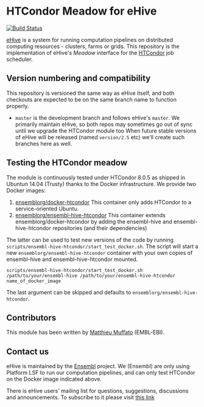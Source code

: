 
HTCondor Meadow for eHive
=========================

[![Build Status](https://travis-ci.org/Ensembl/ensembl-hive-htcondor.svg?branch=master)](https://travis-ci.org/Ensembl/ensembl-hive-htcondor)

[eHive](https://github.com/Ensembl/ensembl-hive) is a system for running computation pipelines on distributed computing resources - clusters, farms or grids.
This repository is the implementation of eHive's _Meadow_ interface for the [HTCondor](https://research.cs.wisc.edu/htcondor/) job scheduler.


Version numbering and compatibility
-----------------------------------

This repository is versioned the same way as eHive itself, and both
checkouts are expected to be on the same branch name to function properly.
* `master` is the development branch and follows eHive's `master`. We
  primarily maintain eHive, so both repos may sometimes go out of sync
  until we upgrade the HTCondor module too
When future stable versions of eHive will be released (named `version/2.5`
etc) we'll create such branches here as well.


Testing the HTCondor meadow
---------------------------

The module is continuously tested under HTCondor 8.0.5 as shipped in
Ubuntun 14.04 (Trusty) thanks to the Docker infrastructure.
We provide two Docker images:

1. [ensemblorg/docker-htcondor](https://hub.docker.com/r/ensemblorg/docker-htcondor/)
   This container only adds HTCondor to a service-oriented Ubuntu.
2. [ensemblorg/ensembl-hive-htcondor](https://hub.docker.com/r/ensemblorg/ensembl-hive-htcondor/)
   This container extends ensemblorg/docker-htcondor by adding the
   ensembl-hive and ensembl-hive-htcondor repositories (and their
   dependencies)

The latter can be used to test new versions of the code by running
``scripts/ensembl-hive-htcondor/start_test_docker.sh``. The script
will start a new ``ensemblorg/ensembl-hive-htcondor`` container with
your own copies of ensembl-hive and ensembl-hive-htcondor mounted.

```
scripts/ensembl-hive-htcondor/start_test_docker.sh /path/to/your/ensembl-hive /path/to/your/ensembl-hive-htcondor name_of_docker_image

```

The last argument can be skipped and defaults to `ensemblorg/ensembl-hive-htcondor`.

Contributors
------------

This module has been written by [Matthieu Muffato](https://github.com/ensemblorg) (EMBL-EBI).


Contact us
----------

eHive is maintained by the [Ensembl](http://www.ensembl.org/info/about/) project.
We (Ensembl) are only using Platform LSF to run our computation
pipelines, and can only test HTCondor on the Docker image indicated above.

There is eHive users' mailing list for questions, suggestions, discussions and announcements.
To subscribe to it please visit [this link](http://listserver.ebi.ac.uk/mailman/listinfo/ehive-users)

